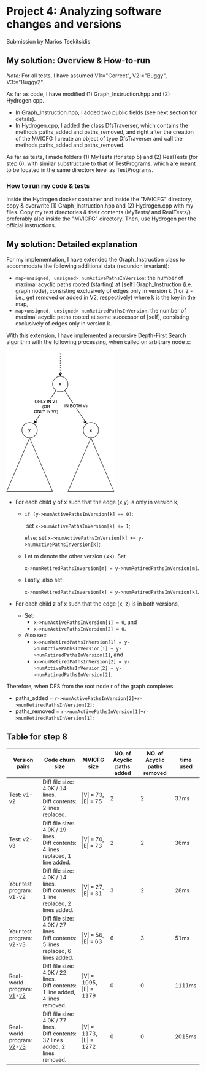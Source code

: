 # Project 4: Analyzing software changes and versions

Submission by Marios Tsekitsidis

## My solution: Overview & How-to-run

*Note:* For all tests, I have assumed V1:="Correct", V2:="Buggy", V3:="Buggy2".

As far as code, I have modified (1) Graph_Instruction.hpp and (2) Hydrogen.cpp.

- In Graph_Instruction.hpp, I added two public fields (see next section for details).
- In Hydrogen.cpp, I added the class DfsTraverser, which contains the methods paths_added and paths_removed, and right after the creation of the MVICFG I create an object of type DfsTraverser and call the methods paths_added and paths_removed.

As far as tests, I made folders (1) MyTests (for step 5) and (2) RealTests (for step 6), with similar substructure to that of TestPrograms, which are meant to be located in the same directory level as TestPrograms.

### How to run my code & tests

Inside the Hydrogen docker container and inside the "MVICFG" directory, copy & overwrite (1) Graph_Instruction.hpp and (2) Hydrogen.cpp with my files. Copy my test directories & their contents (MyTests/ and RealTests/) preferably also inside the "MVICFG" directory. Then, use Hydrogen per the official instructions.

## My solution: Detailed explanation

For my implementation, I have extended the Graph_Instruction class to accommodate the following additional data (recursion invariant):

- `map<unsigned, unsigned> numActivePathsInVersion`:  the number of maximal acyclic paths rooted (starting) at [self] Graph_Instruction (i.e. graph node), consisting exclusively of edges only in version k (1 or 2 - i.e., get removed or added in V2, respectively) where k is the key in the map,
- `map<unsigned, unsigned> numRetiredPathsInVersion`: the number of maximal acyclic paths rooted at some successor of [self], consisting exclusively of edges only in version k.

With this extension, I have implemented a recursive Depth-First Search algorithm with the following processing, when called on arbitrary node x:

![DFS on x](img/dfs_on_x.png)

- For each child y of x such that the edge (x,y) is only in version k,

  - `if (y->numActivePathsInVersion[k] == 0)`:

    ​	set `x->numActivePathsInVersion[k] += 1`;

    `else`:
    	set `x->numActivePathsInVersion[k] += y->numActivePathsInVersion[k]`;

  - Let m denote the other version (≠k). Set

    ​	`x->numRetiredPathsInVersion[m] = y->numRetiredPathsInVersion[m]`.

  - Lastly, also set:

    ​	`x->numRetiredPathsInVersion[k] = y->numRetiredPathsInVersion[k]`.

- For each child z of x such that the edge (x, z) is in both versions,
  - Set:
    - `x->numActivePathsInVersion[1] = 0`, and
    - `x->numActivePathsInVersion[2] = 0`.
  - Also set:
    - `x->numRetiredPathsInVersion[1] = y->numActivePathsInVersion[1] + y->numRetiredPathsInVersion[1]`, and
    - `x->numRetiredPathsInVersion[2] = y->numActivePathsInVersion[2] + y->numRetiredPathsInVersion[2]`.

Therefore, when DFS from the root node r of the graph completes:

- paths_added = `r->numActivePathsInVersion[2]+r->numRetiredPathsInVersion[2]`;
- paths_removed = `r->numActivePathsInVersion[1]+r->numRetiredPathsInVersion[1]`;

## Table for step 8

| Version pairs                                                | Code churn size                                              | MVICFG size                     | NO. of Acyclic paths added | NO. of Acyclic paths removed | time used |
| ------------------------------------------------------------ | ------------------------------------------------------------ | ------------------------------- | -------------------------- | ---------------------------- | --------- |
| Test: v1-v2                                                  | Diff file size: 4.0K / 14 lines.<br />Diff contents: 2 lines replaced. | \|V\| = 73,<br />\|E\| = 75     | 2                          | 2                            | 37ms      |
| Test: v2-v3                                                  | Diff file size: 4.0K / 19 lines.<br />Diff contents: 4 lines replaced, 1 line added. | \|V\| = 70,<br />\|E\| = 73     | 2                          | 2                            | 36ms      |
| Your test program: v1-v2                                     | Diff file size: 4.0K / 14 lines.<br />Diff contents: 1 line replaced, 2 lines added. | \|V\| = 27,<br />\|E\| = 31     | 3                          | 2                            | 28ms      |
| Your test program: v2-v3                                     | Diff file size: 4.0K / 27 lines.<br />Diff contents: 5 lines replaced, 6 lines added. | \|V\| = 56,<br />\|E\| = 63     | 6                          | 3                            | 51ms      |
| Real-world program: [v1](https://github.com/shenfeng/tiny-web-server/blob/fa7728d80f57342a9d971b867af036b11c71d1e4/tiny.c)-[v2](https://github.com/shenfeng/tiny-web-server/blob/b1f0688f57f4c36459d974f6e8c9146ff238d54d/tiny.c) | Diff file size: 4.0K / 22 lines. <br />Diff contents: 1 line added, 4 lines removed. | \|V\| = 1095,<br />\|E\| = 1179 | 0                          | 0                            | 1111ms    |
| Real-world program: [v2](https://github.com/shenfeng/tiny-web-server/blob/b1f0688f57f4c36459d974f6e8c9146ff238d54d/tiny.c)-[v3](https://github.com/shenfeng/tiny-web-server/blob/62fde6756be2b7c4dfb1c47a91cee538ce724bf4/tiny.c) | Diff file size: 4.0K / 77 lines. <br />Diff contents: 32 lines added, 2 lines removed. | \|V\| = 1173,<br />\|E\| = 1272 | 0                          | 0                            | 2015ms    |

